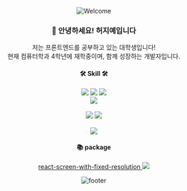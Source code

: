 <div align="center">

![Welcome](https://capsule-render.vercel.app/api?type=waving&color=gradient&height=300&section=header&text=HeoJiye&fontSize=64&animation=twinkling&fontAlignY=35&desc=Thank%20you%20for%20visiting!&descAlignY=52&descAlign=50)

  <h3>👋 안녕하세요! 허지예입니다</h3>
  <p>
    저는 프론트엔드를 공부하고 있는 대학생입니다!
    <br>
    현재 컴퓨터학과 4학년에 재학중이며, 함께 성장하는 개발자입니다.
  </p>
  <p>
  	<h4>🛠 Skill 🛠</h4>
    <p align="center" display="inline-block">
      <img src="https://img.shields.io/badge/HTML-E34F26?style=for-the-badge&logo=CSS3&logoColor=white">
      <img src="https://img.shields.io/badge/CSS-1572B6?style=for-the-badge&logo=CSS3&logoColor=white">
      <img src="https://img.shields.io/badge/Javascript-F7DF1E?style=for-the-badge&logo=JavaScript&logoColor=black">
      <br>
      <img src="https://img.shields.io/badge/React-161A3B?style=for-the-badge&logo=React&logoColor=61DAFB">
      <br>
      <br>
      <img src="https://img.shields.io/badge/Lua-2C2D72?style=for-the-badge&logo=Lua&logoColor=white">
      <img src="https://img.shields.io/badge/Unity-black?style=for-the-badge&logo=Unity&logoColor=white">
      <br>
      <br>
      <img src="https://img.shields.io/badge/Figma-F24E1E?style=for-the-badge&logo=figma&logoColor=white">
  </p>
   <p>
  	<h4>📚 package</h4>
    <p align="center" display="inline-block">
        <a href="https://www.npmjs.com/package/react-screen-with-fixed-resolution">
          react-screen-with-fixed-resolution
          <img src="https://shields.io/badge/npm-v1.1.0-blue?logo=npm&style=plastic">
        </a>
    </p>
  </p>
  </p>

![footer](https://capsule-render.vercel.app/api?section=footer&type=waving&color=gradient)
</div>
